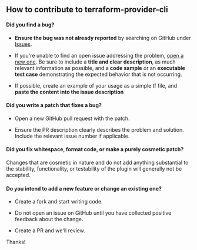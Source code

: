 ## How to contribute to terraform-provider-cli

#### **Did you find a bug?**

* **Ensure the bug was not already reported** by searching on GitHub under [Issues](https://github.com/canadiannomad/terraform-provider-cli/issues).

* If you're unable to find an open issue addressing the problem, [open a new one](https://github.com/canadiannomad/terraform-provider-cli/issues/new). Be sure to include a **title and clear description**, as much relevant information as possible, and a **code sample** or an **executable test case** demonstrating the expected behavior that is not occurring.

* If possible, create an example of your usage as a simple tf file, and **paste the content into the issue description**

#### **Did you write a patch that fixes a bug?**

* Open a new GitHub pull request with the patch.

* Ensure the PR description clearly describes the problem and solution. Include the relevant issue number if applicable.

#### **Did you fix whitespace, format code, or make a purely cosmetic patch?**

Changes that are cosmetic in nature and do not add anything substantial to the stability, functionality, or testability of the plugin will generally not be accepted.

#### **Do you intend to add a new feature or change an existing one?**

* Create a fork and start writing code.

* Do not open an issue on GitHub until you have collected positive feedback about the change.

* Create a PR and we'll review.

Thanks!
